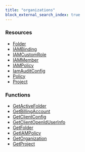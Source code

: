 ```yaml
---
title: "organizations"
block_external_search_index: true
---
```


<!-- WARNING: this file was generated by Pulumi Docs Generator. -->
<!-- Do not edit by hand unless you're certain you know what you are doing! -->

<style>
  table td p { margin-top: 0; margin-bottom: 0; }
</style>

<h3>Resources</h3>
<ul class="api">
    <li><a href="folder"><span class="symbol resource"></span>Folder</a></li>
    <li><a href="iambinding"><span class="symbol resource"></span>IAMBinding</a></li>
    <li><a href="iamcustomrole"><span class="symbol resource"></span>IAMCustomRole</a></li>
    <li><a href="iammember"><span class="symbol resource"></span>IAMMember</a></li>
    <li><a href="iampolicy"><span class="symbol resource"></span>IAMPolicy</a></li>
    <li><a href="iamauditconfig"><span class="symbol resource"></span>IamAuditConfig</a></li>
    <li><a href="policy"><span class="symbol resource"></span>Policy</a></li>
    <li><a href="project"><span class="symbol resource"></span>Project</a></li>
</ul>

<h3>Functions</h3>
<ul class="api">
    <li><a href="getactivefolder"><span class="symbol datasource"></span>GetActiveFolder</a></li>
    <li><a href="getbillingaccount"><span class="symbol datasource"></span>GetBillingAccount</a></li>
    <li><a href="getclientconfig"><span class="symbol datasource"></span>GetClientConfig</a></li>
    <li><a href="getclientopeniduserinfo"><span class="symbol datasource"></span>GetClientOpenIdUserInfo</a></li>
    <li><a href="getfolder"><span class="symbol datasource"></span>GetFolder</a></li>
    <li><a href="getiampolicy"><span class="symbol datasource"></span>GetIAMPolicy</a></li>
    <li><a href="getorganization"><span class="symbol datasource"></span>GetOrganization</a></li>
    <li><a href="getproject"><span class="symbol datasource"></span>GetProject</a></li>
</ul>


